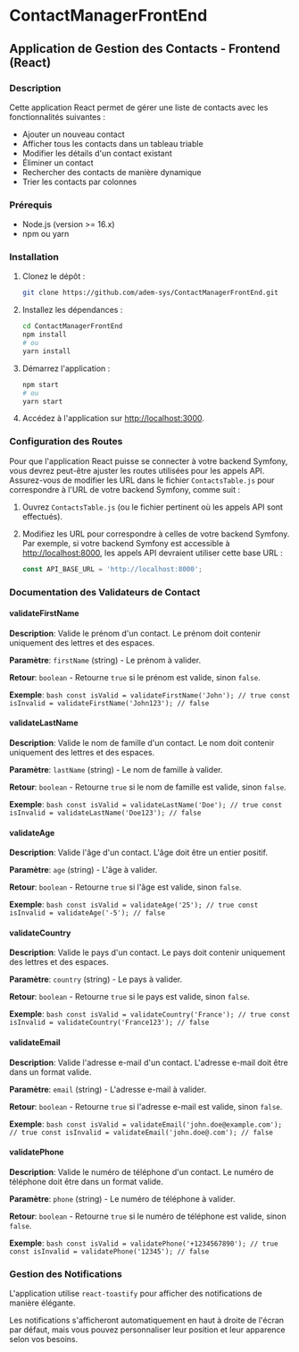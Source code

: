 # ContactManagerFrontEnd

## Application de Gestion des Contacts - Frontend (React)

### Description

Cette application React permet de gérer une liste de contacts avec les fonctionnalités suivantes :
- Ajouter un nouveau contact
- Afficher tous les contacts dans un tableau triable
- Modifier les détails d'un contact existant
- Éliminer un contact
- Rechercher des contacts de manière dynamique
- Trier les contacts par colonnes

### Prérequis

- Node.js (version >= 16.x)
- npm ou yarn

### Installation

1. Clonez le dépôt :
    ```bash
    git clone https://github.com/adem-sys/ContactManagerFrontEnd.git
    ```

2. Installez les dépendances :
    ```bash
    cd ContactManagerFrontEnd
    npm install
    # ou
    yarn install
    ```

3. Démarrez l'application :
    ```bash
    npm start
    # ou
    yarn start
    ```

4. Accédez à l'application sur [http://localhost:3000](http://localhost:3000).

### Configuration des Routes

Pour que l'application React puisse se connecter à votre backend Symfony, vous devrez peut-être ajuster les routes utilisées pour les appels API. Assurez-vous de modifier les URL dans le fichier `ContactsTable.js` pour correspondre à l'URL de votre backend Symfony, comme suit :

1. Ouvrez `ContactsTable.js` (ou le fichier pertinent où les appels API sont effectués).

2. Modifiez les URL pour correspondre à celles de votre backend Symfony. Par exemple, si votre backend Symfony est accessible à [http://localhost:8000](http://localhost:8000), les appels API devraient utiliser cette base URL :

    ```javascript
    const API_BASE_URL = 'http://localhost:8000';
    ```

### Documentation des Validateurs de Contact

#### validateFirstName

**Description**: Valide le prénom d'un contact. Le prénom doit contenir uniquement des lettres et des espaces.

**Paramètre**: `firstName` (string) - Le prénom à valider.

**Retour**: `boolean` - Retourne `true` si le prénom est valide, sinon `false`.

**Exemple**:
    ```bash
    const isValid = validateFirstName('John'); // true
    const isInvalid = validateFirstName('John123'); // false
    ```

#### validateLastName

**Description**: Valide le nom de famille d'un contact. Le nom doit contenir uniquement des lettres et des espaces.

**Paramètre**: `lastName` (string) - Le nom de famille à valider.

**Retour**: `boolean` - Retourne `true` si le nom de famille est valide, sinon `false`.

**Exemple**:
    ```bash
    const isValid = validateLastName('Doe'); // true
    const isInvalid = validateLastName('Doe123'); // false
    ```

#### validateAge

**Description**: Valide l'âge d'un contact. L'âge doit être un entier positif.

**Paramètre**: `age` (string) - L'âge à valider.

**Retour**: `boolean` - Retourne `true` si l'âge est valide, sinon `false`.

**Exemple**:
    ```bash
    const isValid = validateAge('25'); // true
    const isInvalid = validateAge('-5'); // false
    ```

#### validateCountry

**Description**: Valide le pays d'un contact. Le pays doit contenir uniquement des lettres et des espaces.

**Paramètre**: `country` (string) - Le pays à valider.

**Retour**: `boolean` - Retourne `true` si le pays est valide, sinon `false`.

**Exemple**:
    ```bash
    const isValid = validateCountry('France'); // true
    const isInvalid = validateCountry('France123'); // false
    ```

#### validateEmail

**Description**: Valide l'adresse e-mail d'un contact. L'adresse e-mail doit être dans un format valide.

**Paramètre**: `email` (string) - L'adresse e-mail à valider.

**Retour**: `boolean` - Retourne `true` si l'adresse e-mail est valide, sinon `false`.

**Exemple**:
    ```bash
    const isValid = validateEmail('john.doe@example.com'); // true
    const isInvalid = validateEmail('john.doe@.com'); // false
    ```

#### validatePhone

**Description**: Valide le numéro de téléphone d'un contact. Le numéro de téléphone doit être dans un format valide.

**Paramètre**: `phone` (string) - Le numéro de téléphone à valider.

**Retour**: `boolean` - Retourne `true` si le numéro de téléphone est valide, sinon `false`.

**Exemple**:
    ```bash
    const isValid = validatePhone('+1234567890'); // true
    const isInvalid = validatePhone('12345'); // false
    ```
### Gestion des Notifications

L'application utilise `react-toastify` pour afficher des notifications de manière élégante. 

Les notifications s'afficheront automatiquement en haut à droite de l'écran par défaut, mais vous pouvez personnaliser leur position et leur apparence selon vos besoins.
